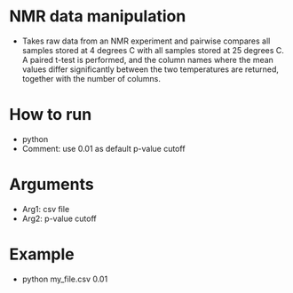 # NMR data manipulation

  * Takes raw data from an NMR experiment and pairwise compares all samples stored at 4 degrees C with all samples stored at 25 degrees C. A paired t-test is    performed, and the column names where the mean values differ significantly between the two temperatures are returned, together with the number of columns.

# How to run

  * python <csv file> <p-value cutoff>
  * Comment: use 0.01 as default p-value cutoff

# Arguments
  
  * Arg1: csv file
  * Arg2: p-value cutoff

# Example
  
  * python my_file.csv 0.01
  
  
